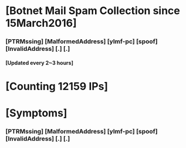 # [Botnet Mail Spam Collection since 15March2016]
### [PTRMssing] [MalformedAddress] [ylmf-pc] [spoof] [InvalidAddress] [.] [.]
#### [Updated every 2~3 hours]

# [Counting 12159 IPs]

# [Symptoms] 
###   [PTRMssing] [MalformedAddress] [ylmf-pc] [spoof] [InvalidAddress] [.] [.]
